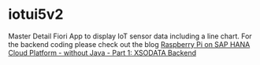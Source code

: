 # iotui5v2
Master Detail Fiori App to display IoT sensor data including a line chart. For the backend coding please check out the blog [Raspberry Pi on SAP HANA Cloud Platform - without Java - Part 1: XSODATA Backend](http://scn.sap.com/community/developer-center/cloud-platform/blog/2015/04/12/raspberry-pi-on-sap-hana-cloud-platform--without-java)
